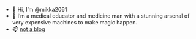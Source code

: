 - 👋 Hi, I’m @mikka2061
- 👀 I’m a medical educator and medicine man with a stunning arsenal of very expensive machines to make magic happen.
- 📫 [not a blog](https://ultreia.me)

<!---
mikka2061/mikka2061 is a ✨ special ✨ repository because its `README.md` (this file) appears on your GitHub profile.
You can click the Preview link to take a look at your changes.
--->
